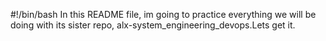 #!/bin/bash
In this README file, im going to practice everything we will be doing with its sister repo, alx-system_engineering_devops.Lets get it.
